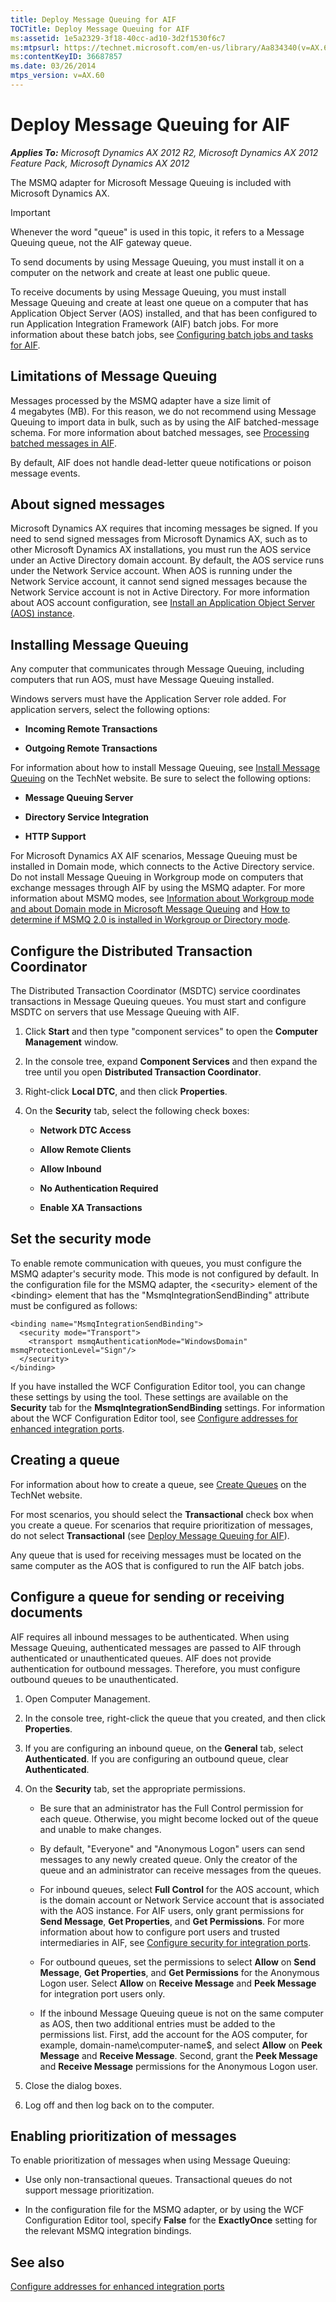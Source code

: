 ```yaml
---
title: Deploy Message Queuing for AIF
TOCTitle: Deploy Message Queuing for AIF
ms:assetid: 1e5a2329-3f18-40cc-ad10-3d2f1530f6c7
ms:mtpsurl: https://technet.microsoft.com/en-us/library/Aa834340(v=AX.60)
ms:contentKeyID: 36687857
ms.date: 03/26/2014
mtps_version: v=AX.60
---
```


# Deploy Message Queuing for AIF 


_**Applies To:** Microsoft Dynamics AX 2012 R2, Microsoft Dynamics AX 2012 Feature Pack, Microsoft Dynamics AX 2012_

The MSMQ adapter for Microsoft Message Queuing is included with Microsoft Dynamics AX.


> [!IMPORTANT]
> <P>Whenever the word "queue" is used in this topic, it refers to a Message Queuing queue, not the AIF gateway queue.</P>



To send documents by using Message Queuing, you must install it on a computer on the network and create at least one public queue.

To receive documents by using Message Queuing, you must install Message Queuing and create at least one queue on a computer that has Application Object Server (AOS) installed, and that has been configured to run Application Integration Framework (AIF) batch jobs. For more information about these batch jobs, see [Configuring batch jobs and tasks for AIF](configuring-batch-jobs-and-tasks-for-aif.md).

## Limitations of Message Queuing

Messages processed by the MSMQ adapter have a size limit of 4 megabytes (MB). For this reason, we do not recommend using Message Queuing to import data in bulk, such as by using the AIF batched-message schema. For more information about batched messages, see [Processing batched messages in AIF](processing-batched-messages-in-aif.md).

By default, AIF does not handle dead-letter queue notifications or poison message events.

## About signed messages

Microsoft Dynamics AX requires that incoming messages be signed. If you need to send signed messages from Microsoft Dynamics AX, such as to other Microsoft Dynamics AX installations, you must run the AOS service under an Active Directory domain account. By default, the AOS service runs under the Network Service account. When AOS is running under the Network Service account, it cannot send signed messages because the Network Service account is not in Active Directory. For more information about AOS account configuration, see [Install an Application Object Server (AOS) instance](install-an-application-object-server-aos-instance.md).

## Installing Message Queuing

Any computer that communicates through Message Queuing, including computers that run AOS, must have Message Queuing installed.

Windows servers must have the Application Server role added. For application servers, select the following options:

  - **Incoming Remote Transactions**

  - **Outgoing Remote Transactions**

For information about how to install Message Queuing, see [Install Message Queuing](http://go.microsoft.com/fwlink/?linkid=223865) on the TechNet website. Be sure to select the following options:

  - **Message Queuing Server**

  - **Directory Service Integration**

  - **HTTP Support**

For Microsoft Dynamics AX AIF scenarios, Message Queuing must be installed in Domain mode, which connects to the Active Directory service. Do not install Message Queuing in Workgroup mode on computers that exchange messages through AIF by using the MSMQ adapter. For more information about MSMQ modes, see [Information about Workgroup mode and about Domain mode in Microsoft Message Queuing](http://go.microsoft.com/fwlink/?linkid=223873) and [How to determine if MSMQ 2.0 is installed in Workgroup or Directory mode](http://go.microsoft.com/fwlink/?linkid=223874).

## Configure the Distributed Transaction Coordinator

The Distributed Transaction Coordinator (MSDTC) service coordinates transactions in Message Queuing queues. You must start and configure MSDTC on servers that use Message Queuing with AIF.

1.  Click **Start** and then type "component services" to open the **Computer Management** window.

2.  In the console tree, expand **Component Services** and then expand the tree until you open **Distributed Transaction Coordinator**.

3.  Right-click **Local DTC**, and then click **Properties**.

4.  On the **Security** tab, select the following check boxes:
    
      - **Network DTC Access**
    
      - **Allow Remote Clients**
    
      - **Allow Inbound**
    
      - **No Authentication Required**
    
      - **Enable XA Transactions**

## Set the security mode

To enable remote communication with queues, you must configure the MSMQ adapter's security mode. This mode is not configured by default. In the configuration file for the MSMQ adapter, the \<security\> element of the \<binding\> element that has the "MsmqIntegrationSendBinding" attribute must be configured as follows:

    <binding name="MsmqIntegrationSendBinding">
      <security mode="Transport">
        <transport msmqAuthenticationMode="WindowsDomain" msmqProtectionLevel="Sign"/>
      </security>
    </binding>

If you have installed the WCF Configuration Editor tool, you can change these settings by using the tool. These settings are available on the **Security** tab for the **MsmqIntegrationSendBinding** settings. For information about the WCF Configuration Editor tool, see [Configure addresses for enhanced integration ports](configure-addresses-for-enhanced-integration-ports.md).

## Creating a queue

For information about how to create a queue, see [Create Queues](http://go.microsoft.com/fwlink/?linkid=223867) on the TechNet website.

For most scenarios, you should select the **Transactional** check box when you create a queue. For scenarios that require prioritization of messages, do not select **Transactional** (see [Deploy Message Queuing for AIF](deploy-message-queuing-for-aif.md)).

Any queue that is used for receiving messages must be located on the same computer as the AOS that is configured to run the AIF batch jobs.

## Configure a queue for sending or receiving documents

AIF requires all inbound messages to be authenticated. When using Message Queuing, authenticated messages are passed to AIF through authenticated or unauthenticated queues. AIF does not provide authentication for outbound messages. Therefore, you must configure outbound queues to be unauthenticated.

1.  Open Computer Management.

2.  In the console tree, right-click the queue that you created, and then click **Properties**.

3.  If you are configuring an inbound queue, on the **General** tab, select **Authenticated**. If you are configuring an outbound queue, clear **Authenticated**.

4.  On the **Security** tab, set the appropriate permissions.
    
      - Be sure that an administrator has the Full Control permission for each queue. Otherwise, you might become locked out of the queue and unable to make changes.
    
      - By default, "Everyone" and "Anonymous Logon" users can send messages to any newly created queue. Only the creator of the queue and an administrator can receive messages from the queues.
    
      - For inbound queues, select **Full Control** for the AOS account, which is the domain account or Network Service account that is associated with the AOS instance. For AIF users, only grant permissions for **Send Message**, **Get Properties**, and **Get Permissions**. For more information about how to configure port users and trusted intermediaries in AIF, see [Configure security for integration ports](configure-security-for-integration-ports.md).
    
      - For outbound queues, set the permissions to select **Allow** on **Send Message**, **Get Properties**, and **Get Permissions** for the Anonymous Logon user. Select **Allow** on **Receive Message** and **Peek Message** for integration port users only.
    
      - If the inbound Message Queuing queue is not on the same computer as AOS, then two additional entries must be added to the permissions list. First, add the account for the AOS computer, for example, domain-name\\computer-name$, and select **Allow** on **Peek Message** and **Receive Message**. Second, grant the **Peek Message** and **Receive Message** permissions for the Anonymous Logon user.

5.  Close the dialog boxes.

6.  Log off and then log back on to the computer.

## Enabling prioritization of messages

To enable prioritization of messages when using Message Queuing:

  - Use only non-transactional queues. Transactional queues do not support message prioritization.

  - In the configuration file for the MSMQ adapter, or by using the WCF Configuration Editor tool, specify **False** for the **ExactlyOnce** setting for the relevant MSMQ integration bindings.

## See also

[Configure addresses for enhanced integration ports](configure-addresses-for-enhanced-integration-ports.md)

  


